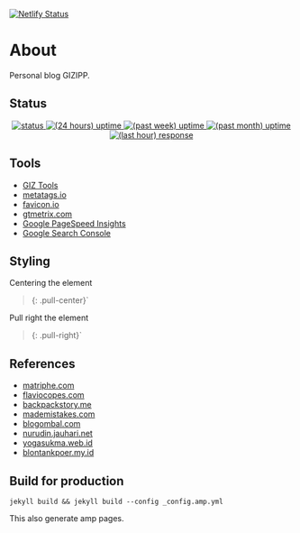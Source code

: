 [![Netlify Status](https://api.netlify.com/api/v1/badges/4116e536-7c8a-45f4-9871-47183344ce5f/deploy-status)](https://app.netlify.com/sites/blog-gizipp/deploys)


# About

Personal blog GIZIPP.

## Status
<center>
  <a href="https://blog.gizipp.com">
    <img src="https://badgen.net/uptime-robot/status/m784719050-51ddadb173f854745150d7e1" alt="status">
  </a>
  <a href="https://blog.gizipp.com">
    <img src="https://badgen.net/uptime-robot/day/m784719050-51ddadb173f854745150d7e1" alt="(24 hours) uptime">
  </a>
  <a href="https://blog.gizipp.com">
    <img src="https://badgen.net/uptime-robot/week/m784719050-51ddadb173f854745150d7e1" alt="(past week) uptime">
  </a>
  <a href="https://blog.gizipp.com">
    <img src="https://badgen.net/uptime-robot/month/m784719050-51ddadb173f854745150d7e1" alt="(past month) uptime">
  </a>
  <a href="https://blog.gizipp.com">
    <img src="https://badgen.net/uptime-robot/response/m784719050-51ddadb173f854745150d7e1" alt="(last hour) response">
  </a>
</center>

## Tools

- [GIZ Tools](https://go.gizipp.com/https://tools.gizipp.com/)
- [metatags.io](https://go.gizipp.com/https://metatags.io/)
- [favicon.io](https://go.gizipp.com/https://favicon.io/)
- [gtmetrix.com](https://go.gizipp.com/https://gtmetrix.com/)
- [Google PageSpeed Insights](https://go.gizipp.com/https://developers.google.com/speed/pagespeed/insights/)
- [Google Search Console](https://go.gizipp.com/https://search.google.com/search-console/about)


## Styling

Centering the element

> {: .pull-center}`

Pull right the element

> {: .pull-right}`


## References

- [matriphe.com](https://matriphe.com/)
- [flaviocopes.com](https://flaviocopes.com/)
- [backpackstory.me](https://backpackstory.me/)
- [mademistakes.com](https://go.gizipp.com/https://mademistakes.com/)
- [blogombal.com](https://blogombal.com/)
- [nurudin.jauhari.net](https://nurudin.jauhari.net/)
- [yogasukma.web.id](https://yogasukma.web.id/)
- [blontankpoer.my.id](http://blontankpoer.my.id/)

## Build for production

```
jekyll build && jekyll build --config _config.amp.yml
```

This also generate amp pages.
